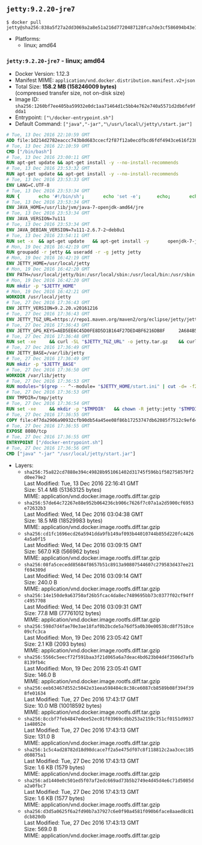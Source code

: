 ## `jetty:9.2.20-jre7`

```console
$ docker pull jetty@sha256:838a5f27a2dd3069a2a8e51a216d7720487128fca7de3cf586094b43e1d0b078
```

-	Platforms:
	-	linux; amd64

### `jetty:9.2.20-jre7` - linux; amd64

-	Docker Version: 1.12.3
-	Manifest MIME: `application/vnd.docker.distribution.manifest.v2+json`
-	Total Size: **158.2 MB (158246009 bytes)**  
	(compressed transfer size, not on-disk size)
-	Image ID: `sha256:1260bf7ee405ba59932e0dc1aa71464d1c5bb4e762e740a5571d2db6fe9fdda1`
-	Entrypoint: `["\/docker-entrypoint.sh"]`
-	Default Command: `["java","-jar","\/usr\/local\/jetty\/start.jar"]`

```dockerfile
# Tue, 13 Dec 2016 22:10:59 GMT
ADD file:1d214d2782eaccc743b8d683ccecf2f87f12a0ecdfbcd6fdf4943ce616f23870 in / 
# Tue, 13 Dec 2016 22:10:59 GMT
CMD ["/bin/bash"]
# Tue, 13 Dec 2016 23:00:11 GMT
RUN apt-get update && apt-get install -y --no-install-recommends 		ca-certificates 		curl 		wget 	&& rm -rf /var/lib/apt/lists/*
# Tue, 13 Dec 2016 23:53:32 GMT
RUN apt-get update && apt-get install -y --no-install-recommends 		bzip2 		unzip 		xz-utils 	&& rm -rf /var/lib/apt/lists/*
# Tue, 13 Dec 2016 23:53:33 GMT
ENV LANG=C.UTF-8
# Tue, 13 Dec 2016 23:53:34 GMT
RUN { 		echo '#!/bin/sh'; 		echo 'set -e'; 		echo; 		echo 'dirname "$(dirname "$(readlink -f "$(which javac || which java)")")"'; 	} > /usr/local/bin/docker-java-home 	&& chmod +x /usr/local/bin/docker-java-home
# Tue, 13 Dec 2016 23:53:34 GMT
ENV JAVA_HOME=/usr/lib/jvm/java-7-openjdk-amd64/jre
# Tue, 13 Dec 2016 23:53:34 GMT
ENV JAVA_VERSION=7u111
# Tue, 13 Dec 2016 23:53:34 GMT
ENV JAVA_DEBIAN_VERSION=7u111-2.6.7-2~deb8u1
# Tue, 13 Dec 2016 23:54:11 GMT
RUN set -x 	&& apt-get update 	&& apt-get install -y 		openjdk-7-jre-headless="$JAVA_DEBIAN_VERSION" 	&& rm -rf /var/lib/apt/lists/* 	&& [ "$JAVA_HOME" = "$(docker-java-home)" ]
# Mon, 19 Dec 2016 16:42:19 GMT
RUN groupadd -r jetty && useradd -r -g jetty jetty
# Mon, 19 Dec 2016 16:42:19 GMT
ENV JETTY_HOME=/usr/local/jetty
# Mon, 19 Dec 2016 16:42:20 GMT
ENV PATH=/usr/local/jetty/bin:/usr/local/sbin:/usr/local/bin:/usr/sbin:/usr/bin:/sbin:/bin
# Mon, 19 Dec 2016 16:42:20 GMT
RUN mkdir -p "$JETTY_HOME"
# Mon, 19 Dec 2016 16:42:21 GMT
WORKDIR /usr/local/jetty
# Tue, 27 Dec 2016 17:36:43 GMT
ENV JETTY_VERSION=9.2.20.v20161216
# Tue, 27 Dec 2016 17:36:43 GMT
ENV JETTY_TGZ_URL=https://repo1.maven.org/maven2/org/eclipse/jetty/jetty-distribution/9.2.20.v20161216/jetty-distribution-9.2.20.v20161216.tar.gz
# Tue, 27 Dec 2016 17:36:43 GMT
ENV JETTY_GPG_KEYS=AED5EE6C45D0FE8D5D1B164F27DED4BF6216DB8F 	2A684B57436A81FA8706B53C61C3351A438A3B7D 	5989BAF76217B843D66BE55B2D0E1FB8FE4B68B4 	B59B67FD7904984367F931800818D9D68FB67BAC 	BFBB21C246D7776836287A48A04E0C74ABB35FEA 	8B096546B1A8F02656B15D3B1677D141BCF3584D
# Tue, 27 Dec 2016 17:36:48 GMT
RUN set -xe 	&& curl -SL "$JETTY_TGZ_URL" -o jetty.tar.gz 	&& curl -SL "$JETTY_TGZ_URL.asc" -o jetty.tar.gz.asc 	&& export GNUPGHOME="$(mktemp -d)" 	&& for key in $JETTY_GPG_KEYS; do 		gpg --keyserver ha.pool.sks-keyservers.net --recv-keys "$key"; done 	&& gpg --batch --verify jetty.tar.gz.asc jetty.tar.gz 	&& rm -r "$GNUPGHOME" 	&& tar -xvf jetty.tar.gz --strip-components=1 	&& sed -i '/jetty-logging/d' etc/jetty.conf 	&& rm -fr demo-base javadoc 	&& rm jetty.tar.gz*
# Tue, 27 Dec 2016 17:36:49 GMT
ENV JETTY_BASE=/var/lib/jetty
# Tue, 27 Dec 2016 17:36:49 GMT
RUN mkdir -p "$JETTY_BASE"
# Tue, 27 Dec 2016 17:36:50 GMT
WORKDIR /var/lib/jetty
# Tue, 27 Dec 2016 17:36:53 GMT
RUN modules="$(grep -- ^--module= "$JETTY_HOME/start.ini" | cut -d= -f2 | paste -d, -s)" 	&& set -xe 	&& java -jar "$JETTY_HOME/start.jar" --add-to-startd="$modules,setuid"
# Tue, 27 Dec 2016 17:36:53 GMT
ENV TMPDIR=/tmp/jetty
# Tue, 27 Dec 2016 17:36:54 GMT
RUN set -xe 	&& mkdir -p "$TMPDIR" 	&& chown -R jetty:jetty "$TMPDIR" "$JETTY_BASE"
# Tue, 27 Dec 2016 17:36:55 GMT
COPY file:4f7da2906a90932cfb90db54a45ee08f86b17253747db62085f7512c9efd46ad in / 
# Tue, 27 Dec 2016 17:36:55 GMT
EXPOSE 8080/tcp
# Tue, 27 Dec 2016 17:36:55 GMT
ENTRYPOINT ["/docker-entrypoint.sh"]
# Tue, 27 Dec 2016 17:36:56 GMT
CMD ["java" "-jar" "/usr/local/jetty/start.jar"]
```

-	Layers:
	-	`sha256:75a822cd7888e394c49828b951061402d31745f596b1f502758570f2d0ee79e2`  
		Last Modified: Tue, 13 Dec 2016 22:16:41 GMT  
		Size: 51.4 MB (51363125 bytes)  
		MIME: application/vnd.docker.image.rootfs.diff.tar.gzip
	-	`sha256:57de64c72267e88e952b064236cb906c7626f7c07a1a2d5900cf6953e72632b3`  
		Last Modified: Wed, 14 Dec 2016 03:04:38 GMT  
		Size: 18.5 MB (18529983 bytes)  
		MIME: application/vnd.docker.image.rootfs.diff.tar.gzip
	-	`sha256:cd1fc1696ecd26a5941dda9fb149af093b44010744b855d220fc44264a5a0f15`  
		Last Modified: Wed, 14 Dec 2016 03:09:15 GMT  
		Size: 567.0 KB (566962 bytes)  
		MIME: application/vnd.docker.image.rootfs.diff.tar.gzip
	-	`sha256:08fa5cecedd85684f8657b51c8913a90807544607c279583d437ee21f694309d`  
		Last Modified: Wed, 14 Dec 2016 03:09:14 GMT  
		Size: 240.0 B  
		MIME: application/vnd.docker.image.rootfs.diff.tar.gzip
	-	`sha256:14e150de9a63750af26b5fcac4da8ec7489695bb73c0377f02cf94ffc4957708`  
		Last Modified: Wed, 14 Dec 2016 03:09:31 GMT  
		Size: 77.8 MB (77761012 bytes)  
		MIME: application/vnd.docker.image.rootfs.diff.tar.gzip
	-	`sha256:598d7d4fae70e3ae18faf0b2bcde5a76df5a0b30e00538cd8f7510ce09cfc3ca`  
		Last Modified: Mon, 19 Dec 2016 23:05:42 GMT  
		Size: 2.1 KB (2093 bytes)  
		MIME: application/vnd.docker.image.rootfs.diff.tar.gzip
	-	`sha256:5566c5eecf72f591baa3f21d065a6a7deac4bd623b04d4f3506d7afb8139fb4c`  
		Last Modified: Mon, 19 Dec 2016 23:05:41 GMT  
		Size: 146.0 B  
		MIME: application/vnd.docker.image.rootfs.diff.tar.gzip
	-	`sha256:eeb63467d552c5042e31eea598404c8c38ce6087cb8589b08f394f398fe01634`  
		Last Modified: Tue, 27 Dec 2016 17:43:17 GMT  
		Size: 10.0 MB (10018592 bytes)  
		MIME: application/vnd.docker.image.rootfs.diff.tar.gzip
	-	`sha256:8ccbf7feb4847e0ee52ec01f03969cdbb253a2159c751cf0151d99371a48052e`  
		Last Modified: Tue, 27 Dec 2016 17:43:13 GMT  
		Size: 131.0 B  
		MIME: application/vnd.docker.image.rootfs.diff.tar.gzip
	-	`sha256:1c5c4ad28782d18d98dcace7f2a5e475df07c8f118812c2aa3cec185d60875a1`  
		Last Modified: Tue, 27 Dec 2016 17:43:13 GMT  
		Size: 1.6 KB (1579 bytes)  
		MIME: application/vnd.docker.image.rootfs.diff.tar.gzip
	-	`sha256:ad1440e0c501ed5f07af2edc669ad73b5b2749e4d45d4e6c71d5085da2a0fbc7`  
		Last Modified: Tue, 27 Dec 2016 17:43:13 GMT  
		Size: 1.6 KB (1577 bytes)  
		MIME: application/vnd.docker.image.rootfs.diff.tar.gzip
	-	`sha256:d3d5a0625f6a2fd90b7a37927c6e0f90a4581f090b6face8aaed8c81dcb820db`  
		Last Modified: Tue, 27 Dec 2016 17:43:13 GMT  
		Size: 569.0 B  
		MIME: application/vnd.docker.image.rootfs.diff.tar.gzip
